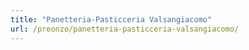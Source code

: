 ```yaml
---
title: "Panetteria-Pasticceria Valsangiacomo"
url: /preonzo/panetteria-pasticceria-valsangiacomo/
---
```

